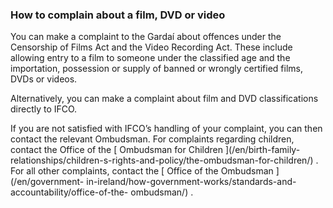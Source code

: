 ###  How to complain about a film, DVD or video

You can make a complaint to the Gardaí about offences under the Censorship of
Films Act and the Video Recording Act. These include allowing entry to a film
to someone under the classified age and the importation, possession or supply
of banned or wrongly certified films, DVDs or videos.

Alternatively, you can make a complaint about film and DVD classifications
directly to IFCO.

If you are not satisfied with IFCO’s handling of your complaint, you can then
contact the relevant Ombudsman. For complaints regarding children, contact the
Office of the [ Ombudsman for Children ](/en/birth-family-
relationships/children-s-rights-and-policy/the-ombudsman-for-children/) . For
all other complaints, contact the [ Office of the Ombudsman ](/en/government-
in-ireland/how-government-works/standards-and-accountability/office-of-the-
ombudsman/) .
